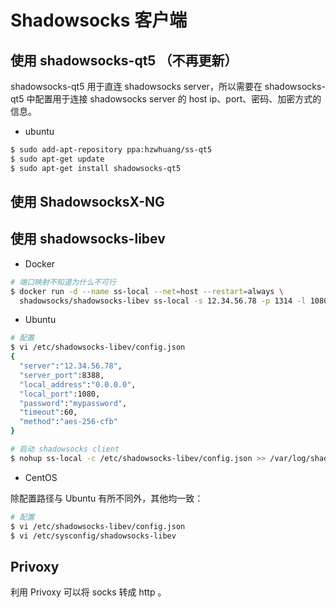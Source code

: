# Shadowsocks 客户端

## 使用 shadowsocks-qt5 （不再更新）

shadowsocks-qt5 用于直连 shadowsocks server，所以需要在 shadowsocks-qt5 中配置用于连接 shadowsocks server 的 host ip、port、密码、加密方式的信息。

* ubuntu

```sh
$ sudo add-apt-repository ppa:hzwhuang/ss-qt5
$ sudo apt-get update
$ sudo apt-get install shadowsocks-qt5
```

## 使用 ShadowsocksX-NG

## 使用 shadowsocks-libev

* Docker

```sh
# 端口映射不知道为什么不可行
$ docker run -d --name ss-local --net=host --restart=always \
  shadowsocks/shadowsocks-libev ss-local -s 12.34.56.78 -p 1314 -l 1080 -k xxx -m aes-256-cfb
```

* Ubuntu

```sh
# 配置
$ vi /etc/shadowsocks-libev/config.json
{
  "server":"12.34.56.78",
  "server_port":8388,
  "local_address":"0.0.0.0",
  "local_port":1080,
  "password":"mypassword",
  "timeout":60,
  "method":"aes-256-cfb"
}

# 启动 shadowsocks client
$ nohup ss-local -c /etc/shadowsocks-libev/config.json >> /var/log/shadowsocks-libev.log &
```

* CentOS

除配置路径与 Ubuntu 有所不同外，其他均一致：

```sh
# 配置
$ vi /etc/shadowsocks-libev/config.json
$ vi /etc/sysconfig/shadowsocks-libev
```

## Privoxy

利用 Privoxy 可以将 socks 转成 http 。
